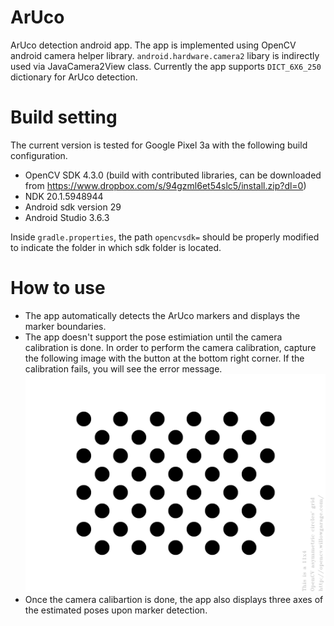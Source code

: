 # ArUco
ArUco detection android app. 
The app is implemented using OpenCV android camera helper library. `android.hardware.camera2` libary is indirectly used via JavaCamera2View class. Currently the app supports `DICT_6X6_250` dictionary for ArUco detection. 

# Build setting
The current version is tested for Google Pixel 3a with the following build configuration.
- OpenCV SDK 4.3.0 (build with contributed libraries, can be downloaded from https://www.dropbox.com/s/94gzml6et54slc5/install.zip?dl=0)
- NDK 20.1.5948944
- Android sdk version 29
- Android Studio 3.6.3


Inside `gradle.properties`, the path `opencvsdk=` should be properly modified to indicate the folder in which sdk folder is located.

# How to use
- The app automatically detects the ArUco markers and displays the marker boundaries. 
- The app doesn't support the pose estimiation until the camera calibration is done. In order to perform the camera calibration, capture the following image with the button at the bottom right corner. If the calibration fails, you will see the error message.
![Calibration Pattern](./image/circle_grid.png)
- Once the camera calibartion is done, the app also displays three axes of the estimated poses upon marker detection.
